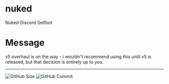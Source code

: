 # nuked
Nuked Discord Selfbot

# Message
v5 overhaul is on the way - i wouldn't recommend using this until v5 is released, but that decision is entirely up to you. 

---

![GitHub Size](https://img.shields.io/github/repo-size/coital/nuked?style=flat-square)
![GitHub Commit](https://img.shields.io/github/commit-activity/y/coital/nuked?style=flat-square)


